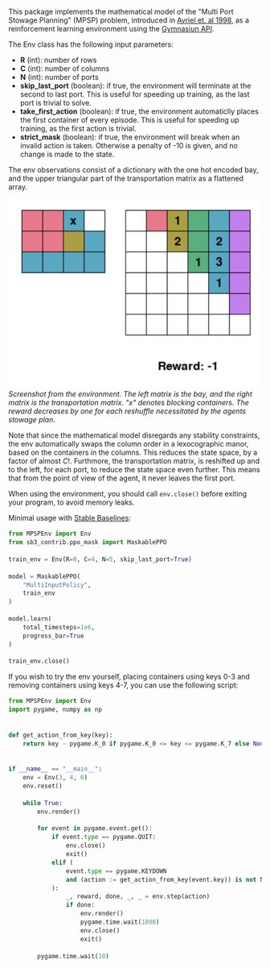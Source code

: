 This package implements the mathematical model of the "Multi Port Stowage Planning" (MPSP) problem, introduced in [Avriel et. al 1998](https://www.researchgate.net/publication/242916342_Stowage_planning_for_container_ships_to_reduce_the_number_of_shifts), as a reinforcement learning environment using the [Gymnasiun API](https://gymnasium.farama.org/api/env/).

The Env class has the following input parameters:

- **R** (int): number of rows
- **C** (int): number of columns
- **N** (int): number of ports
- **skip_last_port** (boolean): if true, the environment will terminate at the second to last port. This is useful for speeding up training, as the last port is trivial to solve.
- **take_first_action** (boolean): if true, the environment automaticlly places the first container of every episode. This is useful for speeding up training, as the first action is trivial.
- **strict_mask** (boolean): if true, the environment will break when an invalid action is taken. Otherwise a penalty of -10 is given, and no change is made to the state.

The env observations consist of a dictionary with the one hot encoded bay, and the upper triangular part of the transportation matrix as a flattened array.

![](https://raw.githubusercontent.com/hojmax/MPSPEnv/main/env.png)
*Screenshot from the environment. The left matrix is the bay, and the right matrix is the transportation matrix. "x" denotes blocking containers. The reward decreases by one for each reshuffle necessitated by the agents stowage plan.*

Note that since the mathematical model disregards any stability constraints, the env automatically swaps the column order in a lexocographic manor, based on the containers in the columns. This reduces the state space, by a factor of almost $C!$. Furthmore, the transportation matrix, is reshifted up and to the left, for each port, to reduce the state space even further. This means that from the point of view of the agent, it never leaves the first port.

When using the environment, you should call `env.close()` before exiting your program, to avoid memory leaks.

Minimal usage with [Stable Baselines](https://stable-baselines.readthedocs.io/en/master/):

```python
from MPSPEnv import Env
from sb3_contrib.ppo_mask import MaskablePPO

train_env = Env(R=8, C=4, N=5, skip_last_port=True)

model = MaskablePPO(
    "MultiInputPolicy",
    train_env
)

model.learn(
    total_timesteps=1e6,
    progress_bar=True
)

train_env.close()
```

If you wish to try the env yourself, placing containers using keys 0-3 and removing containers using keys 4-7, you can use the following script:

```python
from MPSPEnv import Env
import pygame, numpy as np


def get_action_from_key(key):
    return key - pygame.K_0 if pygame.K_0 <= key <= pygame.K_7 else None


if __name__ == "__main__":
    env = Env(3, 4, 6)
    env.reset()

    while True:
        env.render()

        for event in pygame.event.get():
            if event.type == pygame.QUIT:
                env.close()
                exit()
            elif (
                event.type == pygame.KEYDOWN
                and (action := get_action_from_key(event.key)) is not None
            ):
                _, reward, done, _, _ = env.step(action)
                if done:
                    env.render()
                    pygame.time.wait(1000)
                    env.close()
                    exit()

        pygame.time.wait(10)
```

